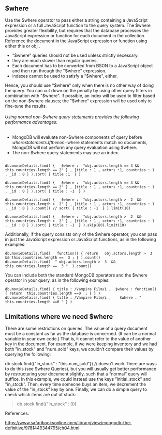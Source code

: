 $where
------

Use the $where operator to pass either a string containing a JavaScript expression or a full JavaScript function to the query system.
The $where provides greater flexibility, but requires that the database processes the JavaScript expression or function for each document in the collection.
Reference the document in the JavaScript expression or function using either this or obj .


* "$where" queries should not be used unless strictly necessary.
* they are much slower than regular queries.
* Each document has to be converted from BSON to a JavaScript object and then run through the "$where" expression.
* Indexes cannot be used to satisfy a "$where", either.

Hence, you should use "$where" only when there is no other way of doing the query.
 You can cut down on the penalty by using other query filters in combination with "$where".
 If possible, an index will be used to filter based on the non-$where clauses;
 the "$where" expression will be used only to fine-tune the results.

###### Using normal non-$where query statements provides the following performance advantages:

 * MongoDB will evaluate non-$where components of query before $where statements. If the non-$where statements match no documents, MongoDB will not perform any query evaluation using $where.
 * The non-$where query statements may use an index.

```

db.movieDetails.find( {   $where :  "obj.actors.length == 3 && this.countries.length == 2" } , {title : 1 , actors :1, countries : 1 , _id : 0 } ).sort( { title :1  } )

db.movieDetails.find( {   $where :  "obj.actors.length == 3 && this.countries.length == 2" } , {title : 1 , actors :1, countries : 1 , _id : 0 } ).sort( { title : -1  } )

db.movieDetails.find( {   $where :  "obj.actors.length >  2  && this.countries.length >  2" } , {title : 1 , actors :1, countries : 1 , _id : 0 } ).count() // sort( { title : -1  } ).limit(10)

db.movieDetails.find( {   $where :  "obj.actors.length >  2  && this.countries.length >  2" } , {title : 1 , actors :1, countries : 1 , _id : 0 } ).sort( { title : -1  } ).skip(80).limit(10)

```

Additionally, if the query consists only of the $where operator, you can pass in just the JavaScript expression or JavaScript functions, as in the following examples:

```
db.movieDetails.find(   function() { return   obj.actors.length >  3  && this.countries.length ==  3 ; } ).count()
db.movieDetails.find(  " obj.actors.length >  3  && this.countries.length ==  3 "  ).count()
```

You can include both the standard MongoDB operators and the $where operator in your query, as in the following examples:

```
db.movieDetails.find( { title : /Vampire Film/i ,  $where : function() { return  this.countries.length ==0  ; } } )
db.movieDetails.find( { title : /Vampire Film/i ,    $where : " this.countries.length ==0 " } )
```


## Limitations where we need $where
There are some restrictions on queries. The value of a query document must be a constant as far as the database is concerned. (It can be a normal variable in your own code.) That is, it cannot refer to the value of another key in the document. For example, if we were keeping inventory and we had both "in_stock" and "num_sold" keys, we couldn’t compare their values by querying the following:

db.stock.find({"in_stock" : "this.num_sold"}) // doesn't work
There are ways to do this (see $where Queries), but you will usually get better performance by restructuring your document slightly, such that a “normal” query will suffice. In this example, we could instead use the keys "initial_stock" and "in_stock". Then, every time someone buys an item, we decrement the value of the "in_stock" key by one. Finally, we can do a simple query to check which items are out of stock:

> db.stock.find({"in_stock" : 0})


References:

https://www.safaribooksonline.com/library/view/mongodb-the-definitive/9781449344795/ch04.html
